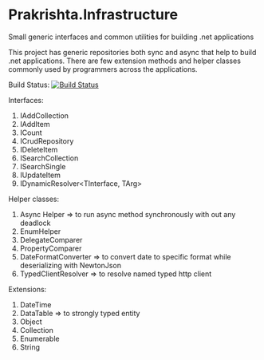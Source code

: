 # Prakrishta.Infrastructure
Small generic interfaces and common utilities for building .net applications

This project has generic repositories both sync and async that help to build .net applications. There are few extension methods and helper classes commonly used by programmers across the applications.

Build Status:
[![Build Status](https://dev.azure.com/prakrishta0270/Prakrishta%20Open%20Source/_apis/build/status/sarul84.Prakrishta.Infrastructure?branchName=master)](https://dev.azure.com/prakrishta0270/Prakrishta%20Open%20Source/_build/latest?definitionId=3&branchName=master)

Interfaces:

1. IAddCollection
2. IAddItem
3. ICount
4. ICrudRepository
5. IDeleteItem
6. ISearchCollection
7. ISearchSingle
8. IUpdateItem
9. IDynamicResolver<TInterface, TArg>

Helper classes:
1. Async Helper => to run async method synchronously with out any deadlock
2. EnumHelper
3. DelegateComparer
4. PropertyComparer
5. DateFormatConverter => to convert date to specific format while deserializing with NewtonJson
6. TypedClientResolver => to resolve named typed http client

Extensions:
1. DateTime
2. DataTable => to strongly typed entity
3. Object
4. Collection
5. Enumerable
6. String
